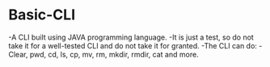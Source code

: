 # Basic-CLI
-A CLI built using JAVA programming language.
-It is just a test, so do not take it for a well-tested CLI and do not take it for granted.
-The CLI can do:
-Clear, pwd, cd, ls, cp, mv, rm, mkdir, rmdir, cat and more. 
